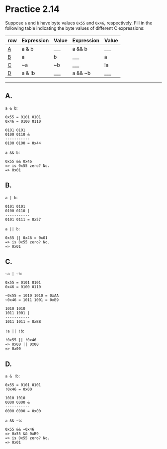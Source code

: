 # Practice 2.14

Suppose `a` and `b` have byte values `0x55` and `0x46`, respectively. Fill in the following table indicating the byte values of different C expressions:

| row     | Expression | Value | Expression | Value |
| ------- | ---------- | ----- | ---------- | ----- |
| [A](#a) | a & b      | ___   | a && b     | ___   |
| [B](#b) | a | b      | ___   | a || b     | ___   |
| [C](#c) | ~a | ~b    | ___   | !a || !b   | ___   |
| [D](#d) | a & !b     | ___   | a && ~b    | ___   |

---

## A.

`a & b`:

```
0x55 = 0101 0101
0x46 = 0100 0110

0101 0101
0100 0110 &
-----------
0100 0100 = 0x44
```

`a && b`:

```
0x55 && 0x46 
=> is 0x55 zero? No.
=> 0x01
```

## B.

`a | b`:

```
0101 0101
0100 0110 |
-----------
0101 0111 = 0x57
```

`a || b`:

```
0x55 || 0x46 = 0x01
=> is 0x55 zero? No.
=> 0x01
```

## C.

`~a | ~b`:

```
0x55 = 0101 0101
0x46 = 0100 0110

~0x55 = 1010 1010 = 0xAA
~0x46 = 1011 1001 = 0xB9

1010 1010
1011 1001 |
-----------
1011 1011 = 0xBB
```

`!a || !b`:

```
!0x55 || !0x46 
=> 0x00 || 0x00
=> 0x00
```

## D.

`a & !b`:

```
0x55 = 0101 0101
!0x46 = 0x00

1010 1010
0000 0000 &
-----------
0000 0000 = 0x00
```

`a && ~b`:

```
0x55 && ~0x46
=> 0x55 && 0xB9
=> is 0x55 zero? No.
=> 0x01
```